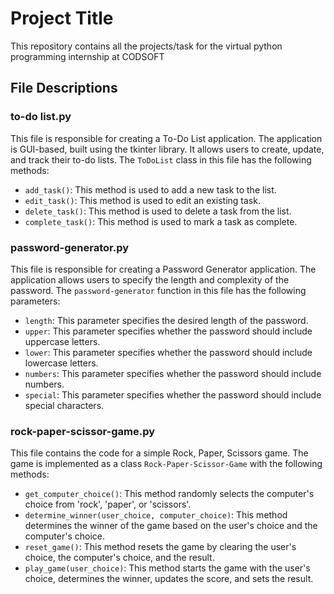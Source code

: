 # Project Title

This repository contains all the projects/task for the virtual python programming internship at CODSOFT

## File Descriptions

### to-do list.py

This file is responsible for creating a To-Do List application. The application is GUI-based, built using the tkinter library. It allows users to create, update, and track their to-do lists. The `ToDoList` class in this file has the following methods:

- `add_task()`: This method is used to add a new task to the list.
- `edit_task()`: This method is used to edit an existing task.
- `delete_task()`: This method is used to delete a task from the list.
- `complete_task()`: This method is used to mark a task as complete.

### password-generator.py

This file is responsible for creating a Password Generator application. The application allows users to specify the length and complexity of the password. The `password-generator` function in this file has the following parameters:

- `length`: This parameter specifies the desired length of the password.
- `upper`: This parameter specifies whether the password should include uppercase letters.
- `lower`: This parameter specifies whether the password should include lowercase letters.
- `numbers`: This parameter specifies whether the password should include numbers.
- `special`: This parameter specifies whether the password should include special characters.

### rock-paper-scissor-game.py

This file contains the code for a simple Rock, Paper, Scissors game. The game is implemented as a class `Rock-Paper-Scissor-Game` with the following methods:

- `get_computer_choice()`: This method randomly selects the computer's choice from 'rock', 'paper', or 'scissors'.
- `determine_winner(user_choice, computer_choice)`: This method determines the winner of the game based on the user's choice and the computer's choice.
- `reset_game()`: This method resets the game by clearing the user's choice, the computer's choice, and the result.
- `play_game(user_choice)`: This method starts the game with the user's choice, determines the winner, updates the score, and sets the result.
